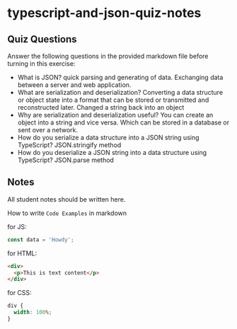 # typescript-and-json-quiz-notes

## Quiz Questions

Answer the following questions in the provided markdown file before turning in this exercise:

- What is JSON?
  quick parsing and generating of data. Exchanging data between a server and web application.
- What are serialization and deserialization?
  Converting a data structure or object state into a format that can be stored or transmitted and reconstructed later.
  Changed a string back into an object
- Why are serialization and deserialization useful?
  You can create an object into a string and vice versa. Which can be stored in a database or sent over a network.
- How do you serialize a data structure into a JSON string using TypeScript?
  JSON.stringify method
- How do you deserialize a JSON string into a data structure using TypeScript?
  JSON.parse method

## Notes

All student notes should be written here.

How to write `Code Examples` in markdown

for JS:

```javascript
const data = 'Howdy';
```

for HTML:

```html
<div>
  <p>This is text content</p>
</div>
```

for CSS:

```css
div {
  width: 100%;
}
```
